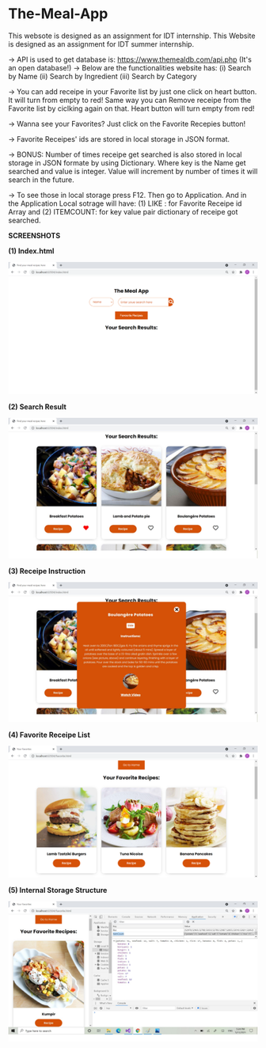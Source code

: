 # The-Meal-App
This websote is designed as an assignment for IDT internship.
This Website is designed as an assignment for IDT summer internship.

-> API is used to get database is: https://www.themealdb.com/api.php (It's an open database!) 
-> Below are the functionalities website has: (i) Search by Name (ii) Search by Ingredient (iii) Search by Category

-> You can add receipe in your Favorite list by just one click on heart button. It will turn from empty to red! 
   Same way you can Remove receipe from the Favorite list by ciclking again on that. Heart button will turn empty from red!

-> Wanna see your Favorites? Just click on the Favorite Recepies button!

-> Favorite Receipes' ids are stored in local storage in JSON format.

-> BONUS: Number of times receipe get searched is also stored in local storage in JSON formate by using Dictionary. 
   Where key is the Name get searched and value is integer. Value will increment by number of times it will search in the future.

-> To see those in local storage press F12. Then go to Application. And in the Application Local sotrage will have: 
   (1) LIKE : for Favorite Receipe id Array and (2) ITEMCOUNT: for key value pair dictionary of receipe got searched.

**SCREENSHOTS**

**(1) Index.html**

![](Images/Home%20Page.png)



**(2) Search Result**

![](Images/Search%20Result.jpg)



**(3) Receipe Instruction**

![](Images/Receipe%20Instruction.jpg)



**(4) Favorite Receipe List**

![](Images/Favorites.jpg)



**(5) Internal Storage Structure**

![](Images/ItemCounts_Local_Storage.jpg)

